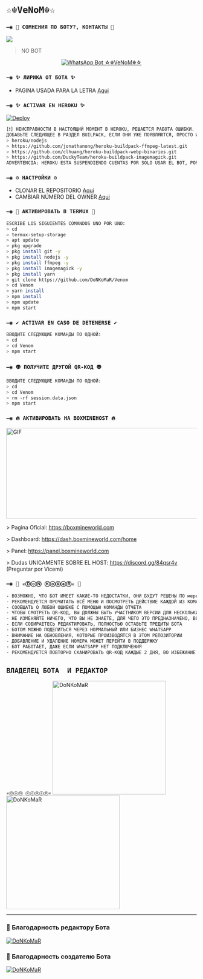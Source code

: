 # `☆☬VeNoM☬☆ `

### `—◉ 👑 СОМНЕНИЯ ПО БОТУ?, КОНТАКТЫ 👑`
<a href="http://wa.me/79773452127" target="blank"><img src="https://img.shields.io/badge/DoNKoMaR-25D366?style=for-the-badge&logo=whatsapp&logoColor=white" /></a>
> NO BOT
<p align="center">
<a href="#"><img title="WhatsApp Bot ☆☬VeNoM☬☆" src="https://img.shields.io/badge/☆☬VeNoM☬☆ BOT BY ☣ⒹⓞⓃ ⓀⓞⓂⓐⓇ☣-green?colorA=%23ff0000&colorB=%23017e40&style=for-the-badge"></a>
</p>

### `—◉ ✨ ЛИРИКА ОТ БОТА ✨`
- PAGINA USADA PARA LA LETRA [Aqui](https://smiley.cool/es/weirdmaker.php)

### `—◉ ✨ ACTIVAR EN HEROKU ✨`
[![Deploy](https://www.herokucdn.com/deploy/button.svg)](https://heroku.com/deploy?template=https://github.com/DoNKoMaR/Venom)
```bash
[❗] НЕИСПРАВНОСТИ В НАСТОЯЩИЙ МОМЕНТ В HEROKU, РЕШАЕТСЯ РАБОТА ОШИБКИ.
ДОБАВЬТЕ СЛЕДУЮЩЕЕ В РАЗДЕЛ BUILPACK, ЕСЛИ ОНИ УЖЕ ПОЯВЛЯЮТСЯ, ПРОСТО ИГНОРИРУЙТЕ ЭТУ ЧАСТЬ:
> heroku/nodejs
> https://github.com/jonathanong/heroku-buildpack-ffmpeg-latest.git
> https://github.com/clhuang/heroku-buildpack-webp-binaries.git
> https://github.com/DuckyTeam/heroku-buildpack-imagemagick.git
ADVERTENCIA: HEROKU ESTA SUSPENDIENDO CUENTAS POR SOLO USAR EL BOT, POR AHORA NO ES RECOMENDABLE USAR EL BOT EN HEROKU!
```

### `—◉ ⚙️ НАСТРОЙКИ ⚙️`
- CLONAR EL REPOSITORIO [Aqui](https://github.com/DoNKoMaR/Venom/fork)
- CAMBIAR NÚMERO DEL OWNER [Aqui](https://github.com/DoNKoMaR/Venom/blob/master/config.js)

### `—◉ 👾 АКТИВИРОВАТЬ В TERMUX 👾`
```bash
ESCRIBE LOS SIGUIENTES COMANDOS UNO POR UNO:
> cd
> termux-setup-storage
> apt update 
> pkg upgrade 
> pkg install git -y
> pkg install nodejs -y
> pkg install ffmpeg -y
> pkg install imagemagick -y
> pkg install yarn
> git clone https://github.com/DoNKoMaR/Venom
> cd Venom
> yarn install 
> npm install
> npm update
> npm start
```

### `—◉ ✔️ ACTIVAR EN CASO DE DETENERSE ✔️`
```bash
ВВОДИТЕ СЛЕДУЮЩИЕ КОМАНДЫ ПО ОДНОЙ:
> cd 
> cd Venom
> npm start
```

### `—◉ 👽 ПОЛУЧИТЕ ДРУГОЙ QR-КОД 👽`
```bash
ВВОДИТЕ СЛЕДУЮЩИЕ КОМАНДЫ ПО ОДНОЙ:
> cd 
> cd Venom
> rm -rf session.data.json
> npm start
```

### `—◉ 🔥 АКТИВИРОВАТЬ НА BOXMINEHOST 🔥`
<img src="https://64.media.tumblr.com/2539d481fd5f91c2a9748fdf18c17375/tumblr_n9y114IdTc1sxpnovo1_500.gifv" alt="GIF" width="520" height="240"/>
<p>> Pagina Oficial:
<a href="https://boxmineworld.com">https://boxmineworld.com</a>
<p>> Dashboard:
<a href="https://dash.boxmineworld.com/home">https://dash.boxmineworld.com/home</a>
<p>> Panel:
<a href="https://panel.boxmineworld.com">https://panel.boxmineworld.com</a>
<p>> Dudas UNICAMENTE SOBRE EL HOST:
<a href="https://discord.gg/84qsr4v">https://discord.gg/84qsr4v</a> (Preguntar por Vicemi)
</p>

### `—◉ 📝 ☣ⒹⓞⓃ ⓀⓞⓂⓐⓇ☣ 📝`
```bash
- ВОЗМОЖНО, ЧТО БОТ ИМЕЕТ КАКИЕ-ТО НЕДОСТАТКИ, ОНИ БУДУТ РЕШЕНЫ ПО мере их обнаружения
- РЕКОМЕНДУЕТСЯ ПРОЧИТАТЬ ВСЁ МЕНЮ И ПОСМОТРЕТЬ ДЕЙСТВИЕ КАЖДОЙ ИЗ КОМАНД
- СООБЩАТЬ О ЛЮБОЙ ОШИБКЕ С ПОМОЩЬЮ КОМАНДЫ ОТЧЕТА
- ЧТОБЫ СМОТРЕТЬ QR-КОД, ВЫ ДОЛЖНЫ БЫТЬ УЧАСТНИКОМ ВЕРСИИ ДЛЯ НЕСКОЛЬКИХ УСТРОЙСТВ (БЕТА) WHATSAPP
- НЕ ИЗМЕНЯЙТЕ НИЧЕГО, ЧТО ВЫ НЕ ЗНАЕТЕ, ДЛЯ ЧЕГО ЭТО ПРЕДНАЗНАЧЕНО, ВО ИЗБЕЖАНИЕ ПРОБЛЕМ ИЛИ ОШИБОК
- ЕСЛИ СОБИРАЕТЕСЬ РЕДАКТИРОВАТЬ, ПОЛНОСТЬЮ ОСТАВЬТЕ ТРЕДИТЫ БОТА
- БОТОМ МОЖНО ПОДЕЛИТЬСЯ ЧЕРЕЗ НОРМАЛЬНЫЙ ИЛИ БИЗНЕС WHATSAPP
- ВНИМАНИЕ НА ОБНОВЛЕНИЯ, КОТОРЫЕ ПРОИЗВОДЯТСЯ В ЭТОМ РЕПОЗИТОРИИ
- ДОБАВЛЕНИЕ И УДАЛЕНИЕ НОМЕРА МОЖЕТ ПЕРЕЙТИ В ПОДДЕРЖКУ
- БОТ РАБОТАЕТ, ДАЖЕ ЕСЛИ WHATSAPP НЕТ ПОДКЛЮЧЕНИЯ
- РЕКОМЕНДУЕТСЯ ПОВТОРНО СКАНИРОВАТЬ QR-КОД КАЖДЫЕ 2 ДНЯ, ВО ИЗБЕЖАНИЕ ПРОБЛЕМ ИЛИ ОШИБОК
```

## `ВЛАДЕЛЕЦ БОТА  И РЕДАКТОР` 
`☣ⒹⓞⓃ ⓀⓞⓂⓐⓇ☣`
<a href="https://github.com/DoNKoMaR"><img src="https://github.com/DoNKoMaR.png" width="300" height="300" alt="DoNKoMaR"/></a>
<a href="https://github.com/DoNKoMaR"><img src="https://github.com/DoNKoMaR.png" width="300" height="300" alt="DoNKoMaR"/></a>

----

### 🌟 Благодарность редактору Бота
 
[![DoNKoMaR](https://github.com/DoNKoMaR.png?size=100)](https://github.com/DoNKoMaR) 

### 🌟 Благодарность создателю Бота
 
[![DoNKoMaR](https://github.com/DoNKoMaR.png?size=100)](https://github.com/DoNKoMaR) 
